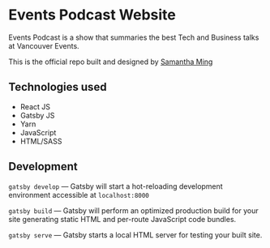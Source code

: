 # Events Podcast Website

Events Podcast is a show that summaries the best Tech and Business talks at Vancouver Events.

This is the official repo built and designed by [Samantha Ming](https://www.linkedin.com/in/samanthaming/)

## Technologies used

- React JS
- Gatsby JS 
- Yarn
- JavaScript
- HTML/SASS

## Development

`gatsby develop` — Gatsby will start a hot-reloading development environment accessible at `localhost:8000`

`gatsby build` — Gatsby will perform an optimized production build for your site generating static HTML and per-route JavaScript code bundles.

`gatsby serve` — Gatsby starts a local HTML server for testing your built site.
